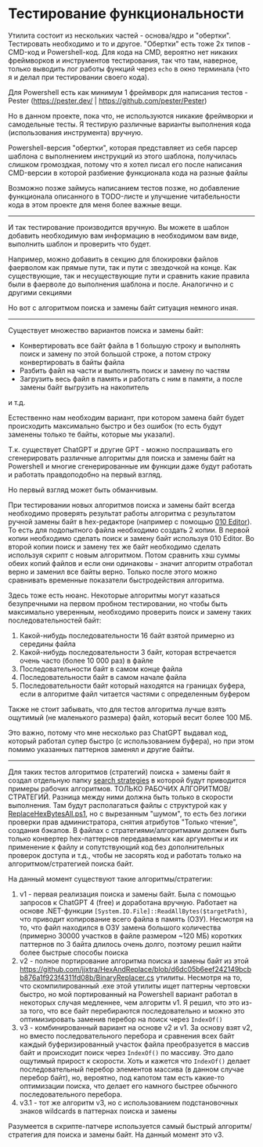 # Тестирование функциональности

Утилита состоит из нескольких частей - основа/ядро и "обертки". Тестировать необходимо и то и другое. "Обертки" есть тоже 2х типов - CMD-код и Powershell-код. Для кода на CMD, вероятно нет никаких фреймворков и инструментов тестирования, так что там, наверное, только выводить лог работы функций через `echo` в окно терминала (что я и делал при тестировании своего кода).

Для Powershell есть как минимум 1 фреймворк для написания тестов - Pester (https://pester.dev/ | https://github.com/pester/Pester)

Но в данном проекте, пока что, не используются никакие фреймворки и самодельные тесты. Я тестирую различные варианты выполнения кода (использования инструмента) вручную.

Powershell-версия "обертки", которая представляет из себя парсер шаблона с выполнением инструкций из этого шаблона, получилась слишком громоздкая, потому что я хотел писал его после написания CMD-версии в которой разбиение функционала кода на разные файлы

Возможно позже займусь написанием тестов позже, но добавление функционала описанного в TODO-листе и улучшение читабельности кода в этом проекте для меня более важные вещи.

---

И так тестирование производится вручную. Вы можете в шаблон добавить необходимую вам информацию в необходимом вам виде, выполнить шаблон и проверить что будет.

Например, можно добавить в секцию для блокировки файлов фаерволом как прямые пути, так и пути с звездочкой на конце. Как существующие, так и несуществующие пути и сравнить какие правила были в фаерволе до выполнения шаблона и после. Аналогично и с другими секциями

Но вот с алгоритмом поиска и замены байт ситуация немного иная.

---

Существует множество вариантов поиска и замены байт:
- Конвертировать все байт файла в 1 большую строку и выполнять поиск и замену по этой большой строке, а потом строку конвертировать в байты файла
- Разбить файл на части и выполнять поиск и замену по частям
- Загрузить весь файл в память и работать с ним в памяти, а после замены байт выгрузить на накопитель

и т.д.

Естественно нам необходим вариант, при котором замена байт будет происходить максимально быстро и без ошибок (то есть будут заменены только те байты, которые мы указали).

Т.к. существует ChatGPT и другие GPT - можно поспрашивать его сгенерировать различные алгоритмы для поиска и замены байт на Powershell и многие сгенерированные им функции даже будут работать и работать правдоподобно на первый взгляд.

Но первый взгляд может быть обманчивым.

При тестировании новых алгоритмов поиска и замены байт всегда необходимо проверять результат работы алгоритма с результатом ручной замены байт в hex-редакторе (например с помощью [010 Editor](https://www.sweetscape.com/download/010editor/)). То есть для подопытного файла необходимо создать 2 копии. В первой копии необходимо сделать поиск и замену байт используя 010 Editor. Во второй копии поиск и замену тех же байт необходимо сделать используя скрипт с новым алгоритмом. Потом сравнить хэш суммы обеих копий файлов и если они одинаковы - значит алгоритм отработал верно и заменил все байты верно. Только после этого можно сравнивать временные показатели быстродействия алгоритма.

Здесь тоже есть нюанс. Некоторые алгоритмы могут казаться безупречными на первом пробном тестировании, но чтобы быть максимально уверенным, необходимо проверить поиск и замену таких последовательностей байт:
1. Какой-нибудь последовательности 16 байт взятой примерно из середины файла
2. Какой-нибудь последовательности 3 байт, которая встречается очень часто (более 10 000 раз) в файле
3. Последовательности байт в самом конце файла
4. Последовательности байт в самом начале файла
5. Последовательности байт который находятся на границах буфера, если в алгоритме файл читается частями с определенным буфером

Также не стоит забывать, что для тестов алгоритма лучше взять ощутимый (не маленького размера) файл, который весит более 100 МБ.

Это важно, потому что мне несколько раз ChatGPT выдавал код, который работал супер быстро (с использованием буфера), но при этом помимо указанных паттернов заменял и другие байты.

---

Для таких тестов алгоритмов (стратегий) поиска + замены байт я создал отдельную папку [search strategies](../core/search%20strategies/) в которой будут приводится примеры рабочих алгоритмов. ТОЛЬКО РАБОЧИХ АЛГОРИТМОВ/СТРАТЕГИЙ. Разница между ними должна быть только в скорости выполнения. Там будут располагаться файлы с структурой как у [ReplaceHexBytesAll.ps1](../core/ReplaceHexBytesAll.ps1), но с вырезанным "шумом", то есть без логики проверки прав администратора, снятия атрибутов "Только чтение", создания бэкапов. В файлах с стратегиями/алгоритмами должен быть только конвертер hex-паттернов передаваемых как аргументы и их применение к файлу и сопутствующий код без дополнительных проверок доступа и т.д., чтобы не засорять код и работать только на алгоритмом/стратегией поиска байт.

На данный момент существуют такие алгоритмы/стратегии:

1. v1 - первая реализация поиска и замены байт. Была с помощью запросов к ChatGPT 4 (free) и доработана вручную. Работает на основе .NET-функции `[System.IO.File]::ReadAllBytes($targetPath)`, что приводит копирование всего файла в память (ОЗУ). Несмотря на то, что файл находился в ОЗУ замена большого количества (примерно 30000 участков в файле размером ~120 МБ) коротких паттернов по 3 байта длилось очень долго, поэтому решил найти более быстрые способы поиска
2. v2 - полное портирование алгоритма поиска и замены байт из этой https://github.com/jjxtra/HexAndReplace/blob/d6dc05b6eef242149bcbb876a1f923f4311fd08b/BinaryReplacer.cs утилиты. Несмотря на то, что скомпилированный .exe этой утилиты ищет паттерны чертовски быстро, но мой портированный на Powershell вариант работал в некоторых случая медленнее, чем алгоритм v1. Я решил, что это из-за того, что все байт перебираются последовательно и можно это оптимизировать заменив перебор на поиск через `IndexOf()`
3. v3 - комбинированный вариант на основе v2 и v1. За основу взят v2, но вместо последовательного перебора и сравнения всех байт каждый буферизированный участок файла преобразуется в массив байт и происходит поиск через `IndexOf()` по массиву. Это дало ощутимый прирост к скорости. Хоть и кажется что `IndexOf()` делает последовательный перебор элементов массива (в данном случае перебор байт), но, вероятно, под капотом там есть какие-то оптимизации поиска, что делает его намного быстрее обычного последовательного перебора.
4. v3.1 - тот же алгоритм v3, но с использованием подстановочных знаков wildcards в паттернах поиска и замены 

Разумеется в скрипте-патчере используется самый быстрый алгоритм/стратегия для поиска и замены байт. На данный момент это v3.